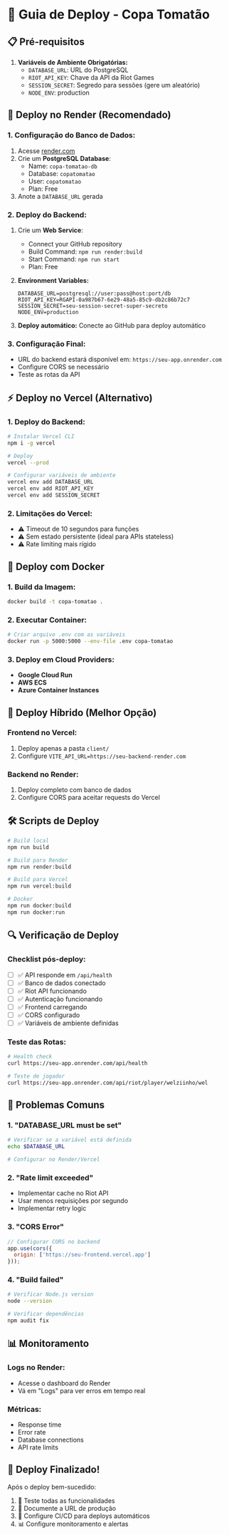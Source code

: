 # 🚀 Guia de Deploy - Copa Tomatão

## 📋 **Pré-requisitos**

1. **Variáveis de Ambiente Obrigatórias:**
   - `DATABASE_URL`: URL do PostgreSQL
   - `RIOT_API_KEY`: Chave da API da Riot Games
   - `SESSION_SECRET`: Segredo para sessões (gere um aleatório)
   - `NODE_ENV`: production

## 🎯 **Deploy no Render** (Recomendado)

### **1. Configuração do Banco de Dados:**
1. Acesse [render.com](https://render.com)
2. Crie um **PostgreSQL Database**:
   - Name: `copa-tomatao-db`
   - Database: `copatomatao`
   - User: `copatomatao`
   - Plan: Free
3. Anote a `DATABASE_URL` gerada

### **2. Deploy do Backend:**
1. Crie um **Web Service**:
   - Connect your GitHub repository
   - Build Command: `npm run render:build`
   - Start Command: `npm run start`
   - Plan: Free

2. **Environment Variables:**
   ```
   DATABASE_URL=postgresql://user:pass@host:port/db
   RIOT_API_KEY=RGAPI-0a987b67-6e29-48a5-85c9-db2c86b72c7
   SESSION_SECRET=seu-session-secret-super-secreto
   NODE_ENV=production
   ```

3. **Deploy automático:** Conecte ao GitHub para deploy automático

### **3. Configuração Final:**
- URL do backend estará disponível em: `https://seu-app.onrender.com`
- Configure CORS se necessário
- Teste as rotas da API

## ⚡ **Deploy no Vercel** (Alternativo)

### **1. Deploy do Backend:**
```bash
# Instalar Vercel CLI
npm i -g vercel

# Deploy
vercel --prod

# Configurar variáveis de ambiente
vercel env add DATABASE_URL
vercel env add RIOT_API_KEY
vercel env add SESSION_SECRET
```

### **2. Limitações do Vercel:**
- ⚠️ Timeout de 10 segundos para funções
- ⚠️ Sem estado persistente (ideal para APIs stateless)
- ⚠️ Rate limiting mais rígido

## 🐳 **Deploy com Docker**

### **1. Build da Imagem:**
```bash
docker build -t copa-tomatao .
```

### **2. Executar Container:**
```bash
# Criar arquivo .env com as variáveis
docker run -p 5000:5000 --env-file .env copa-tomatao
```

### **3. Deploy em Cloud Providers:**
- **Google Cloud Run**
- **AWS ECS**
- **Azure Container Instances**

## 🔧 **Deploy Híbrido (Melhor Opção)**

### **Frontend no Vercel:**
1. Deploy apenas a pasta `client/`
2. Configure `VITE_API_URL=https://seu-backend-render.com`

### **Backend no Render:**
1. Deploy completo com banco de dados
2. Configure CORS para aceitar requests do Vercel

## 🛠️ **Scripts de Deploy**

```bash
# Build local
npm run build

# Build para Render
npm run render:build

# Build para Vercel
npm run vercel:build

# Docker
npm run docker:build
npm run docker:run
```

## 🔍 **Verificação de Deploy**

### **Checklist pós-deploy:**
- [ ] ✅ API responde em `/api/health`
- [ ] ✅ Banco de dados conectado
- [ ] ✅ Riot API funcionando
- [ ] ✅ Autenticação funcionando
- [ ] ✅ Frontend carregando
- [ ] ✅ CORS configurado
- [ ] ✅ Variáveis de ambiente definidas

### **Teste das Rotas:**
```bash
# Health check
curl https://seu-app.onrender.com/api/health

# Teste de jogador
curl https://seu-app.onrender.com/api/riot/player/welziinho/wel
```

## 🚨 **Problemas Comuns**

### **1. "DATABASE_URL must be set"**
```bash
# Verificar se a variável está definida
echo $DATABASE_URL

# Configurar no Render/Vercel
```

### **2. "Rate limit exceeded"**
- Implementar cache no Riot API
- Usar menos requisições por segundo
- Implementar retry logic

### **3. "CORS Error"**
```javascript
// Configurar CORS no backend
app.use(cors({
  origin: ['https://seu-frontend.vercel.app']
}));
```

### **4. "Build failed"**
```bash
# Verificar Node.js version
node --version

# Verificar dependências
npm audit fix
```

## 📊 **Monitoramento**

### **Logs no Render:**
- Acesse o dashboard do Render
- Vá em "Logs" para ver erros em tempo real

### **Métricas:**
- Response time
- Error rate
- Database connections
- API rate limits

## 🎉 **Deploy Finalizado!**

Após o deploy bem-sucedido:
1. 🎯 Teste todas as funcionalidades
2. 📝 Documente a URL de produção
3. 🔄 Configure CI/CD para deploys automáticos
4. 📊 Configure monitoramento e alertas
